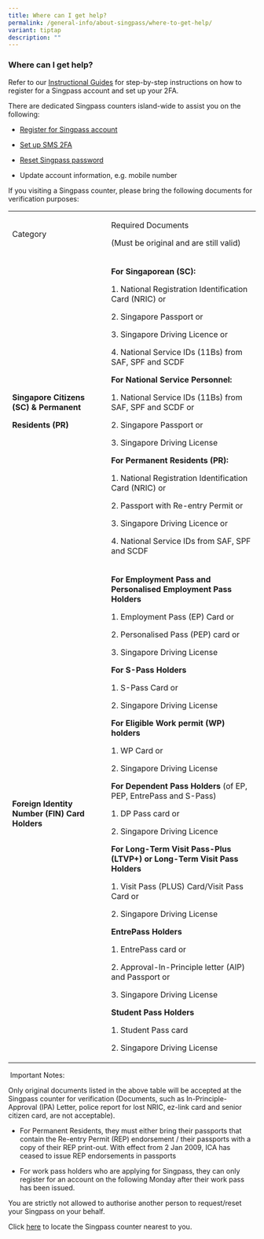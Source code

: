 ```yaml
---
title: Where can I get help?
permalink: /general-info/about-singpass/where-to-get-help/
variant: tiptap
description: ""
---
```

<h3>Where can I get help?</h3>
<p>Refer to our&nbsp;<a href="https://go.gov.sg/singpass-guides" rel="noopener" target="_blank"><u>Instructional Guides</u></a>&nbsp;for
step-by-step instructions on how to register for a Singpass account and
set up your 2FA.</p>
<p>There are dedicated Singpass counters island-wide to assist you on the
following:</p>
<ul data-tight="true" class="tight">
<li>
<p><a href="my-account/register-and-set-up/how-to-register/" rel="noopener noreferrer nofollow" target="_blank"><u>Register for Singpass account</u></a>
</p>
</li>
<li>
<p><a href="security/2fa-two-factor-authentication/setup-sms-2fa/" rel="noopener noreferrer nofollow" target="_blank"><u>Set up SMS 2FA</u></a>
</p>
</li>
<li>
<p><a href="my-account/trouble-logging-in/forgot-password/" rel="noopener noreferrer nofollow" target="_blank">Reset Singpass password</a>
</p>
</li>
<li>
<p>Update account information, e.g. mobile number</p>
</li>
</ul>
<p>If you visiting a Singpass counter, please bring the following documents
for verification purposes:</p>
<table>
<tbody>
<tr>
<td rowspan="1" colspan="1">
<p>Category</p>
</td>
<td rowspan="1" colspan="1">
<p>Required Documents</p>
<p>(Must be original and are still valid)</p>
</td>
</tr>
<tr>
<td rowspan="1" colspan="1">
<p><strong>Singapore Citizens (SC) &amp; Permanent</strong>
</p>
<p><strong>Residents (PR)</strong>
</p>
</td>
<td rowspan="1" colspan="1">
<p><strong>For Singaporean (SC):</strong>
</p>
<p>1. National Registration Identification Card (NRIC) or</p>
<p>2. Singapore Passport or</p>
<p>3. Singapore Driving Licence or</p>
<p>4. National Service IDs (11Bs) from SAF, SPF and SCDF</p>
<p><strong>For National Service Personnel:</strong>
</p>
<p>1. National Service IDs (11Bs) from SAF, SPF and SCDF or</p>
<p>2. Singapore Passport or</p>
<p>3. Singapore Driving License</p>
<p><strong>For Permanent Residents (PR):</strong>
</p>
<p>1. National Registration Identification Card (NRIC) or</p>
<p>2. Passport with Re-entry Permit or</p>
<p>3. Singapore Driving Licence or</p>
<p>4. National Service IDs from SAF, SPF and SCDF</p>
</td>
</tr>
<tr>
<td rowspan="1" colspan="1">
<p><strong>Foreign Identity Number (FIN) Card Holders</strong>
</p>
</td>
<td rowspan="1" colspan="1">
<p><strong>For Employment Pass and Personalised Employment Pass Holders</strong>
</p>
<p>1. Employment Pass (EP) Card or</p>
<p>2. Personalised Pass (PEP) card or</p>
<p>3. Singapore Driving License</p>
<p><strong>For S-Pass Holders</strong>
</p>
<p>1. S-Pass Card or</p>
<p>2. Singapore Driving License</p>
<p><strong>For Eligible Work permit (WP) holders</strong>
</p>
<p>1. WP Card or</p>
<p>2. Singapore Driving License</p>
<p><strong>For Dependent Pass Holders </strong>(of EP, PEP, EntrePass and
S-Pass)</p>
<p>1. DP Pass card or</p>
<p>2. Singapore Driving Licence</p>
<p><strong>For Long-Term Visit Pass-Plus (LTVP+) or Long-Term Visit Pass Holders</strong>
</p>
<p>1. Visit Pass (PLUS) Card/Visit Pass Card or</p>
<p>2. Singapore Driving License</p>
<p><strong>EntrePass Holders</strong>
</p>
<p>1. EntrePass card or</p>
<p>2. Approval-In-Principle letter (AIP) and Passport or</p>
<p>3. Singapore Driving License</p>
<p><strong>Student Pass Holders</strong>
</p>
<p>1. Student Pass card</p>
<p>2. Singapore Driving License</p>
</td>
</tr>
</tbody>
</table>
<p>&nbsp;Important Notes:</p>
<p>Only original documents listed in the above table will be accepted at
the Singpass counter for verification (Documents, such as In-Principle-
Approval (IPA) Letter, police report for lost NRIC, ez-link card and senior
citizen card, are not acceptable).</p>
<ul data-tight="true" class="tight">
<li>
<p>For Permanent Residents, they must either bring their passports that contain
the Re-entry Permit (REP) endorsement / their passports with a copy of
their REP print-out. With effect from 2 Jan 2009, ICA has ceased to issue
REP endorsements in passports</p>
</li>
<li>
<p>For work pass holders who are applying for Singpass, they can only register
for an account on the following Monday after their work pass has been issued.</p>
</li>
</ul>
<p>You are strictly not allowed to authorise another person to request/reset
your Singpass on your behalf.</p>
<p>Click&nbsp;<a href="https://go.gov.sg/singpass-counters" rel="noopener" target="_blank"><u>here</u></a>&nbsp;to
locate the Singpass counter nearest to you.&nbsp;</p>